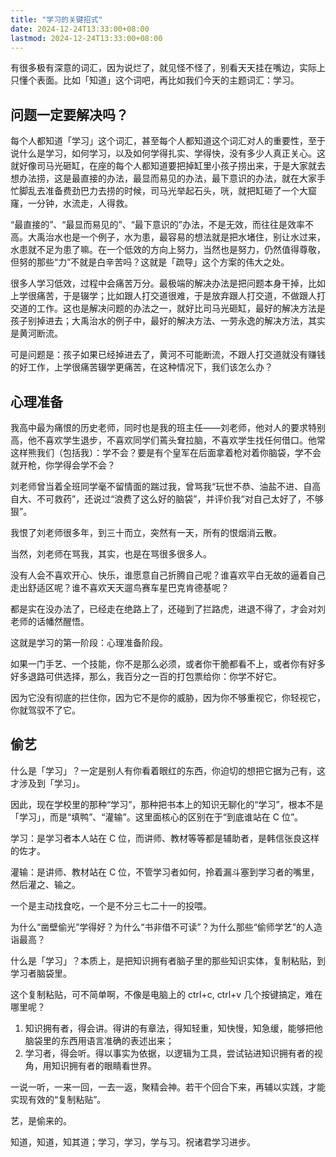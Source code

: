 ```yaml
---
title: "学习的关键招式"
date: 2024-12-24T13:33:00+08:00
lastmod: 2024-12-24T13:33:00+08:00
---
```


有很多极有深意的词汇，因为说烂了，就见怪不怪了，别看天天挂在嘴边，实际上只懂个表面。比如「知道」这个词吧，再比如我们今天的主题词汇：学习。

<!--more-->

## 问题一定要解决吗？

每个人都知道「学习」这个词汇，甚至每个人都知道这个词汇对人的重要性，至于说什么是学习，如何学习，以及如何学得扎实、学得快，没有多少人真正关心。这就好像司马光砸缸，在座的每个人都知道要把掉缸里小孩子捞出来，于是大家就去想办法捞，这是最直接的办法，最显而易见的办法，最下意识的办法，就在大家手忙脚乱去准备费劲巴力去捞的时候，司马光举起石头，咣，就把缸砸了一个大窟窿，一分钟，水流走，人得救。

“最直接的”、“最显而易见的”、“最下意识的”办法，不是无效，而往往是效率不高。大禹治水也是一个例子，水为患，最容易的想法就是把水堵住，别让水过来，水患就不足为患了嘛。在一个低效的方向上努力，当然也是努力，仍然值得尊敬，但努的那些“力”不就是白辛苦吗？这就是「疏导」这个方案的伟大之处。

很多人学习低效，过程中会痛苦万分。最极端的解决办法是把问题本身干掉，比如上学很痛苦，于是辍学；比如跟人打交道很难，于是放弃跟人打交道，不做跟人打交道的工作。这也是解决问题的办法之一，就好比司马光砸缸，最好的解决方法是孩子别掉进去；大禹治水的例子中，最好的解决方法、一劳永逸的解决方法，其实是黄河断流。

可是问题是：孩子如果已经掉进去了，黄河不可能断流，不跟人打交道就没有赚钱的好工作，上学很痛苦辍学更痛苦，在这种情况下，我们该怎么办？

## 心理准备

我高中最为痛恨的历史老师，同时也是我的班主任——刘老师，他对人的要求特别高，他不喜欢学生退步，不喜欢同学们蔫头耷拉脑，不喜欢学生找任何借口。他常这样熊我们（包括我）：学不会？要是有个皇军在后面拿着枪对着你脑袋，学不会就开枪，你学得会学不会？

刘老师曾当着全班同学毫不留情面的踹过我，曾骂我“玩世不恭、油盐不进、自高自大、不可救药”，还说过“浪费了这么好的脑袋”，并评价我“对自己太好了，不够狠”。

我恨了刘老师很多年，到三十而立，突然有一天，所有的恨烟消云散。

当然，刘老师在骂我，其实，也是在骂很多很多人。

没有人会不喜欢开心、快乐，谁愿意自己折腾自己呢？谁喜欢平白无故的逼着自己走出舒适区呢？谁不喜欢天天遛鸟赛车星巴克肯德基呢？

都是实在没办法了，已经走在绝路上了，还碰到了拦路虎，进退不得了，才会对刘老师的话幡然醒悟。

这就是学习的第一阶段：心理准备阶段。

如果一门手艺、一个技能，你不是那么必须，或者你干脆都看不上，或者你有好多好多退路可供选择，那么，我百分之一百的打包票给你：你学不好它。

因为它没有彻底的拦住你，因为它不是你的威胁，因为你不够重视它，你轻视它，你就驾驭不了它。

## 偷艺

什么是「学习」？一定是别人有你看着眼红的东西，你迫切的想把它据为己有，这才涉及到「学习」。

因此，现在学校里的那种“学习”，那种把书本上的知识无聊化的“学习”，根本不是「学习」，而是“填鸭”、“灌输”。这里面核心的区别在于“到底谁站在 C 位”。

学习：是学习者本人站在 C 位，而讲师、教材等等都是辅助者，是韩信张良这样的佐才。

灌输：是讲师、教材站在 C 位，不管学习者如何，拎着漏斗塞到学习者的嘴里，然后灌之、输之。

一个是主动找食吃，一个是不分三七二十一的投喂。

为什么“凿壁偷光”学得好？为什么“书非借不可读”？为什么那些“偷师学艺”的人造诣最高？

什么是「学习」？本质上，是把知识拥有者脑子里的那些知识实体，复制粘贴，到学习者脑袋里。

这个复制粘贴，可不简单啊，不像是电脑上的 ctrl+c, ctrl+v 几个按键搞定，难在哪里呢？

1. 知识拥有者，得会讲。得讲的有章法，得知轻重，知快慢，知急缓，能够把他脑袋里的东西用语言准确的表述出来；
2. 学习者，得会听。得以事实为依据，以逻辑为工具，尝试钻进知识拥有者的视角，用知识拥有者的眼睛看世界。

一说一听，一来一回，一去一返，聚精会神。若干个回合下来，再辅以实践，才能实现有效的“复制粘贴”。

艺，是偷来的。

知道，知道，知其道；学习，学习，学与习。祝诸君学习进步。